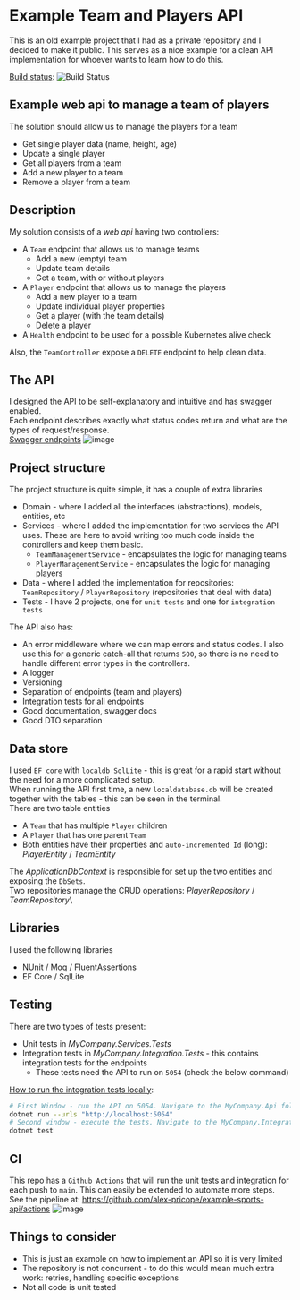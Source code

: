 # Example Team and Players API
This is an old example project that I had as a private repository and I decided to make it public.
This serves as a nice example for a clean API implementation for whoever wants to learn how to do this. 

<ins>Build status</ins>: ![Build Status](https://github.com/alex-pricope/example-sports-api/actions/workflows/ci.yml/badge.svg)

## Example web api to manage a team of players
The solution should allow us to manage the players for a team
- Get single player data (name, height, age)
- Update a single player
- Get all players from a team
- Add a new player to a team
- Remove a player from a team

## Description 
My solution consists of a _web api_ having two controllers:
* A `Team` endpoint that allows us to manage teams
  * Add a new (empty) team
  * Update team details
  * Get a team, with or without players
* A `Player` endpoint that allows us to manage the players
  * Add a new player to a team
  * Update individual player properties
  * Get a player (with the team details)
  * Delete a player
* A `Health` endpoint to be used for a possible Kubernetes alive check
 
Also, the `TeamController` expose a `DELETE` endpoint to help clean data. 

## The API
I designed the API to be self-explanatory and intuitive and has swagger enabled. \
Each endpoint describes exactly what status codes return and what are the types of request/response.\
<ins>Swagger endpoints</ins>
![image](https://github.com/user-attachments/assets/6a1d872e-558f-487e-a6d4-a5c0e48a7941)

## Project structure
The project structure is quite simple, it has a couple of extra libraries
* Domain - where I added all the interfaces (abstractions), models, entities, etc
* Services - where I added the implementation for two services the API uses. These are here to avoid writing too much code inside the controllers and keep them basic. 
  * `TeamManagementService` - encapsulates the logic for managing teams
  * `PlayerManagementService` - encapsulates the logic for managing players
* Data - where I added the implementation for repositories: `TeamRepository` / `PlayerRepository` (repositories that deal with data)
* Tests - I have 2 projects, one for `unit tests` and one for `integration tests`

The API also has:
* An error middleware where we can map errors and status codes. I also use this for a generic catch-all that returns `500`, so there is no need to handle different error types in the controllers.
* A logger
* Versioning
* Separation of endpoints (team and players)
* Integration tests for all endpoints
* Good documentation, swagger docs
* Good DTO separation

## Data store
I used `EF core` with `localdb SqlLite` - this is great for a rapid start without the need for a more complicated setup.\
When running the API first time, a new `localdatabase.db` will be created together with the tables - this can be seen in the terminal.\
There are two table entities
* A `Team` that has multiple `Player` children
* A `Player` that has one parent `Team`
* Both entities have their properties and `auto-incremented Id` (long): _PlayerEntity_ / _TeamEntity_

The _ApplicationDbContext_ is responsible for set up the two entities and exposing the `DbSets`.\
Two repositories manage the CRUD operations: _PlayerRepository_ / _TeamRepository_\
 
## Libraries
I used the following libraries
* NUnit / Moq / FluentAssertions
* EF Core / SqlLite

## Testing
There are two types of tests present:
* Unit tests in _MyCompany.Services.Tests_ 
* Integration tests in _MyCompany.Integration.Tests_ - this contains integration tests for the endpoints
  * These tests need the API to run on `5054` (check the below command)

<ins>How to run the integration tests locally</ins>:
```bash
# First Window - run the API on 5054. Navigate to the MyCompany.Api folder
dotnet run --urls "http://localhost:5054"
# Second window - execute the tests. Navigate to the MyCompany.Integration.Tests folder
dotnet test
```

## CI
This repo has a `Github Actions` that will run the unit tests and integration for each push to `main`. This can easily be extended to automate more steps. 
See the pipeline at: https://github.com/alex-pricope/example-sports-api/actions
![image](https://github.com/user-attachments/assets/763a7290-d8c1-428e-b77a-8b5b4d160dcc)


## Things to consider
* This is just an example on how to implement an API so it is very limited
* The repository is not concurrent - to do this would mean much extra work: retries, handling specific exceptions
* Not all code is unit tested
